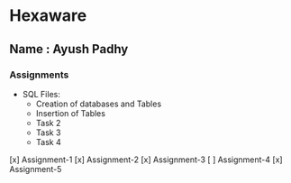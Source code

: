 # Hexaware

## Name : Ayush Padhy

### Assignments
- SQL Files:
  - Creation of databases and Tables
  - Insertion of Tables
  - Task 2
  - Task 3
  - Task 4

[x] Assignment-1
[x] Assignment-2
[x] Assignment-3
[ ] Assignment-4
[x] Assignment-5
